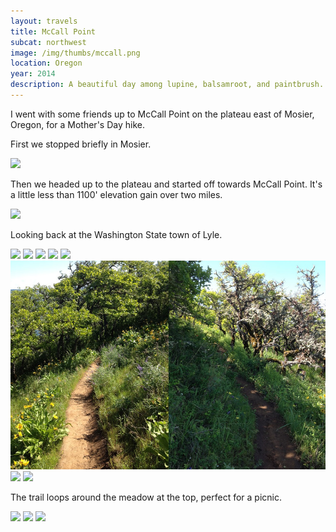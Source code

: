 ```yaml
---
layout: travels
title: McCall Point
subcat: northwest
image: /img/thumbs/mccall.png
location: Oregon 
year: 2014
description: A beautiful day among lupine, balsamroot, and paintbrush. 
---
```


I went with some friends up to McCall Point on the plateau east of Mosier, Oregon, for a Mother's Day hike.  

First we stopped briefly in Mosier.

  <img class="vertimg" src="https://lh3.googleusercontent.com/-H_UvL1FRdNs/U3PC2K_G4eI/AAAAAAAAGck/FFVHPUI-h78/w489-h652-no/095.JPG"> <div class="clear"></div>

Then we headed up to the plateau and started off towards McCall Point. It's a little less than 1100' elevation gain over two miles. 

  <img src="https://lh6.googleusercontent.com/-bw4YYg-c3-g/U3PC3ffKuvI/AAAAAAAAGdA/x1I9dhGV08w/w800-h600-no/113.JPG">

Looking back at the Washington State town of Lyle. 

  <img src="https://lh4.googleusercontent.com/-JDlC8gnmnAo/U3PC3YJQoBI/AAAAAAAAGc0/i7Jh3ZLCLD0/w800-h600-no/120.JPG">

  <img src="https://lh3.googleusercontent.com/-TteVE4zTmsc/U3PC34ktqKI/AAAAAAAAGc4/k3nYr6KLS68/w800-h600-no/130.JPG">

  <img src="https://lh6.googleusercontent.com/-6oDnMIwBvJQ/U3PC5rkpcoI/AAAAAAAAGdg/TPSz1uBi0jg/w800-h600-no/134.JPG">

  <img src="https://lh6.googleusercontent.com/-j-fCJoHO3e8/U3PC6NAXWsI/AAAAAAAAGdc/FZcglWMF9-Q/w800-h600-no/150.JPG">

  <img src="https://lh3.googleusercontent.com/-xL7BFwxpQwg/U3PC7MBwPqI/AAAAAAAAGdw/5TALuso2sQk/w800-h600-no/151.JPG">

  <img src="/img/mccall-blended.png">

  <img src="https://lh5.googleusercontent.com/-ED8ngLYasLU/U3PC8tzai_I/AAAAAAAAGeM/7KhnsUncAZs/w800-h600-no/156.JPG">

  <img src="https://lh4.googleusercontent.com/-u1Ofr4DYDcI/U3PC8i27lyI/AAAAAAAAGeE/CmKm3Gi8srw/w800-h600-no/157.JPG">

The trail loops around the meadow at the top, perfect for a picnic.

  <img src="https://lh4.googleusercontent.com/-2zWNs0tTXsI/U3PC9PuxTWI/AAAAAAAAGeU/ECckBPTZR5c/w800-h600-no/178.JPG">

  <img src="https://lh5.googleusercontent.com/-oVFJnsVkiPo/U3PC9vuc20I/AAAAAAAAGeg/MTvZQFSPc94/w800-h600-no/183.JPG">

  <img src="https://lh5.googleusercontent.com/-C-dwR9EvHTQ/U3PC-fGlT_I/AAAAAAAAGec/5D8WwKxgGfw/w800-h600-no/184.JPG">

